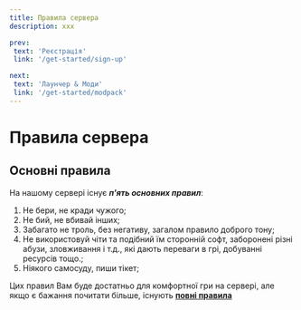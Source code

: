 ```yaml
---
title: Правила сервера
description: ххх

prev:
 text: 'Реєстрація'
 link: '/get-started/sign-up'

next:
 text: 'Лаунчер & Моди'
 link: '/get-started/modpack'
---
```


# Правила сервера
## Основні правила
На нашому сервері існує ***п'ять основних правил***:
1. Не бери, не кради чужого;
2. Не бий, не вбивай інших;
3. Забагато не троль, без негативу, загалом правило доброго тону;
4. Не використовуй чіти та подібний їм сторонній софт, заборонені різні абузи, зловживання і т.д., які дають переваги в грі, добуванні ресурсів тощо.;
5. Ніякого самосуду, пиши тікет;

Цих правил Вам буде достатньо для комфортної гри на сервері, але якщо є бажання почитати більше, існують **[повні правила](https://docs.google.com/document/d/1ITGUmmTdzbdDD0wKwH1yvsLhY1boK9fC/edit#heading=h.gjdgxs)**